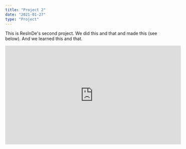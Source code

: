 ```yaml
---
title: "Project 2"
date: "2021-01-27"
type: "Project"
---
```


This is ResInDe's second project. We did this and that and made this (see below). And we learned this and that.

<iframe width="560" height="315" src="https://www.youtube.com/embed/4SZl1r2O_bY" frameborder="0" allowfullscreen></iframe>